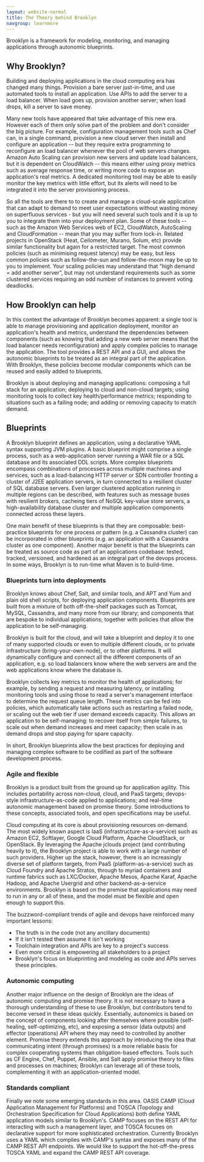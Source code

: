 ```yaml
---
layout: website-normal
title: The Theory behind Brooklyn
navgroup: learnmore
---
```


<div class="jumobotron" markdown="1">

Brooklyn is a framework for modeling, monitoring, and managing applications
through autonomic blueprints.

</div>

## Why Brooklyn?

Building and deploying applications in the cloud computing era has changed many
things. Provision a bare server just-in-time, and use automated tools to install
an application. Use APIs to add the server to a load balancer. When load goes
up, provision another server; when load drops, kill a server to save money.

Many new tools have appeared that take advantage of this new era. However each
of them only solve part of the problem and don't consider the big picture. For
example, configuration management tools such as Chef can, in a single command,
provision a new cloud server then install and configure an application -- but
they require extra programming to reconfigure an load balancer whenever the pool
of web servers changes. Amazon Auto Scaling can provision new servers and update
load balancers, but it is dependent on CloudWatch -- this means either using
proxy metrics such as average response time, or writing more code to expose an
application's real metrics. A dedicated monitoring tool may be able to easily
monitor the key metrics with little effort, but its alerts will need to be
integrated it into the server provisioning process.

So all the tools are there to to create and manage a cloud-scale application
that can adapt to demand to meet user expectations without wasting money on
superfluous services - but you will need several such tools and it is up to you
to integrate them into your deployment plan. Some of these tools -- such as the
Amazon Web Services web of EC2, CloudWatch, AutoScaling and CloudFormation --
mean that you may suffer from lock-in. Related projects in OpenStack (Heat,
Ceilometer, Murano, Solum, etc) provide similar functionality but again for a
restricted target. The most common policies (such as minimising request latency)
may be easy, but less common policies such as follow-the-sun and follow-the-moon
may be up to you to implement. Your scaling policies may understand that
"high demand = add another server", but may not understand requirements such as
some clustered services requiring an odd number of instances to prevent voting
deadlocks.


## How Brooklyn can help

In this context the advantage of Brooklyn becomes apparent: a single tool is
able to manage provisioning and application deployment, monitor an application's
health and metrics, understand the dependencies between components (such as
knowing that adding a new web server means that the load balancer needs
reconfiguration) and apply complex policies to manage the application. The tool
provides a REST API and a GUI, and allows the autonomic blueprints to be treated
as an integral part of the application. With Brooklyn, these policies become
modular components which can be reused and easily added to blueprints.

Brooklyn is about deploying and managing applications: composing a full stack
for an application; deploying to cloud and non-cloud targets; using monitoring
tools to collect key health/performance metrics; responding to situations
such as a failing node; and adding or removing capacity to match demand.


## Blueprints

A Brooklyn blueprint defines an application, using a declarative YAML syntax
supporting JVM plugins. A basic blueprint might comprise a single process,
such as a web-application server running a WAR file or a SQL database and
its associated DDL scripts. More complex blueprints encompass combinations
of processes across multiple machines and services, such as a load-balancing
HTTP server or SDN controller fronting a cluster of J2EE application
servers, in turn connected to a resilient cluster of SQL database servers.
Even larger clustered application running in multiple regions can be
described, with features such as message buses with resilient brokers,
cacheing tiers of NoSQL key-value store servers, a high-availability
database cluster and multiple application components connected across these
layers.

One main benefit of these blueprints is that they are composable:
best-practice blueprints for one process or pattern (e.g. a Cassandra
cluster) can be incorporated in other blueprints (e.g. an application with a
Cassandra cluster as one component). Another major benefit is that the
blueprints can be treated as source code as part of an applications
codebase: tested, tracked, versioned, and hardened as an integral part of
the devops process. In some ways, Brooklyn is to run-time what Maven is to
build-time.


### Blueprints turn into deployments

Brooklyn knows about Chef, Salt, and similar tools, and APT and Yum and
plain old shell scripts, for deploying application components. Blueprints
are built from a mixture of both off-the-shelf packages such as Tomcat,
MySQL, Cassandra, and many more from our library; and components that are
bespoke to individual applications; together with policies that allow the
application to be self-managing.

Brooklyn is built for the cloud, and will take a blueprint and deploy it to
one of many supported clouds or even to multiple different clouds, or to
private infrastructure (bring-your-own-node), or to other platforms. It will
dynamically configure and connect all the different components of an
application, e.g. so load balancers know where the web servers are and the
web applications know where the database is.

Brooklyn collects key metrics to monitor the health of applications; for
example, by sending a request and measuring latency, or installing
monitoring tools and using those to read a server's management interface to
determine the request queue length. These metrics can be fed into policies,
which automatically take actions such as restarting a failed node, or
scaling out the web tier if user demand exceeds capacity. This allows an
application to be self-managing: to recover itself from simple failures, to
scale out when demand increases and meet capacity; then scale in as demand
drops and stop paying for spare capacity.

In short, Brooklyn blueprints allow the best practices for deploying and
managing complex software to be codified as part of the software development
process.


### Agile and flexible

Brooklyn is a product built from the ground up for application agility. This
includes portability across non-cloud, cloud, and PaaS targets; devops-style
infrastructure-as-code applied to applications; and real-time autonomic
management based on promise theory. Some introductions to these concepts,
associated tools, and open specifications may be useful.

Cloud computing at its core is about provisioning resources on-demand. The most
widely known aspect is IaaS (infrastructure-as-a-service) such as Amazon EC2,
Softlayer, Google Cloud Platform, Apache CloudStack, or OpenStack. By leveraging
the Apache jclouds project (and contributing heavily to it), the Brooklyn
project is able to work with a large number of such providers. Higher up the
stack, however, there is an increasingly diverse set of platform targets, from
PaaS (platform-as-a-service) such as Cloud Foundry and Apache Stratos, through
to myriad containers and runtime fabrics such as LXC/Docker, Apache Mesos,
Apache Karaf, Apache Hadoop, and Apache Usergrid and other backend-as-a-service
environments. Brooklyn is based on the premise that applications may need to run
in any or all of these, and the model must be flexible and open enough to
support this.

The buzzword-compliant trends of agile and devops have reinforced many important
lessons:

- The truth is in the code (not any ancillary documents)
- If it isn't tested then assume it isn't working
- Toolchain integration and APIs are key to a project's success
- Even more critical is empowering all stakeholders to a project
- Brooklyn's focus on blueprinting and modeling as code and APIs serves these
principles.

### Autonomic computing

Another major influence on the design of Brooklyn are the ideas of autonomic
computing and promise theory. It is not necessary to have a thorough
understanding of these to use Brooklyn, but contributors tend to become versed
in these ideas quickly. Essentially, autonomics is based on the concept of
components looking after themselves where possible (self-healing,
self-optimizing, etc), and exposing a sensor (data outputs) and effector
(operations) API where they may need to controlled by another element. Promise
theory extends this approach by introducing the idea that communicating intent
(through promises) is a more reliable basis for complex cooperating systems than
obligation-based effectors. Tools such as CF Engine, Chef, Puppet, Ansible, and
Salt apply promise theory to files and processes on machines; Brooklyn can
leverage all of these tools, complementing it with an application-oriented
model.

### Standards compliant

Finally we note some emerging standards in this area. OASIS CAMP (Cloud
Application Management for Platforms) and TOSCA (Topology and Orchestration
Specification for Cloud Applications) both define YAML application models
similar to Brooklyn's. CAMP focuses on the REST API for interacting with such a
management layer, and TOSCA focuses on declarative support for more
sophisticated orchestration. Currently Brooklyn uses a YAML which complies with
CAMP's syntax and exposes many of the CAMP REST API endpoints. We would like to
support the hot-off-the-press TOSCA YAML and expand the CAMP REST API coverage.
